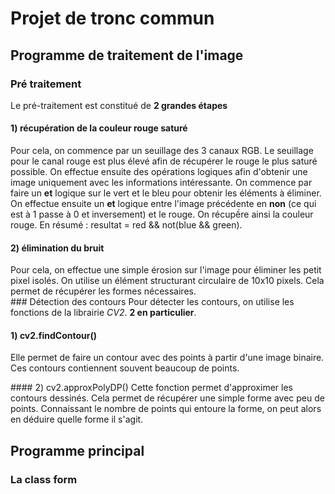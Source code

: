 # Projet de tronc commun
## Programme de traitement de l'image
### Pré traitement
Le pré-traitement est constitué de __2 grandes étapes__  
#### 1) récupération de la couleur rouge saturé
Pour cela, on commence par un seuillage des 3 canaux RGB. Le seuillage pour le canal rouge est plus élevé afin de récupérer le rouge le plus saturé possible.
On effectue ensuite des opérations logiques afin d'obtenir une image uniquement avec les informations intéressante. On commence par faire un __et__ logique sur le vert et le bleu pour obtenir les éléments à éliminer. On effectue ensuite un __et__ logique entre l'image précédente en __non__ (ce qui est à 1 passe à 0 et inversement) et le rouge. On récupềre ainsi la couleur rouge.
En résumé : resultat = red && not(blue && green).  
#### 2) élimination du bruit
Pour cela, on effectue une simple érosion sur l'image pour éliminer les petit pixel isolés.
On utilise un élément structurant circulaire de 10x10 pixels. Cela permet de récupérer les formes nécessaires.  
### Détection des contours
Pour détecter les contours, on utilise les fonctions de la librairie *CV2*. __2 en particulier__.  

#### 1) cv2.findContour()
Elle permet de faire un contour avec des points à partir d'une image binaire. Ces contours contiennent souvent beaucoup de points.  

#### 2) cv2.approxPolyDP()
Cette fonction permet d'approximer les contours dessinés. Cela permet de récupérer une simple forme avec peu de points. Connaissant le nombre de points qui entoure la forme, on peut alors en déduire quelle forme il s'agit.  

## Programme principal

### La class form


